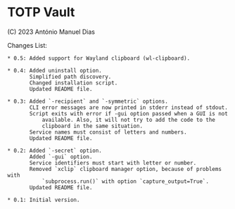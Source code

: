 TOTP Vault
==========

(C) 2023 António Manuel Dias

Changes List:

    * 0.5: Added support for Wayland clipboard (wl-clipboard).

    * 0.4: Added uninstall option.
           Simplified path discovery.
           Changed installation script.
           Updated README file.

    * 0.3: Added `-recipient` and `-symmetric` options.
           CLI error messages are now printed in stderr instead of stdout.
           Script exits with error if -gui option passed when a GUI is not
               available. Also, it will not try to add the code to the
               clipboard in the same situation.
           Service names must consist of letters and numbers.
           Updated README file.

    * 0.2: Added `-secret` option.
           Added `-gui` option.
           Service identifiers must start with letter or number.
           Removed `xclip` clipboard manager option, because of problems with
               `subprocess.run()` with option `capture_output=True`.
           Updated README file.

    * 0.1: Initial version.
